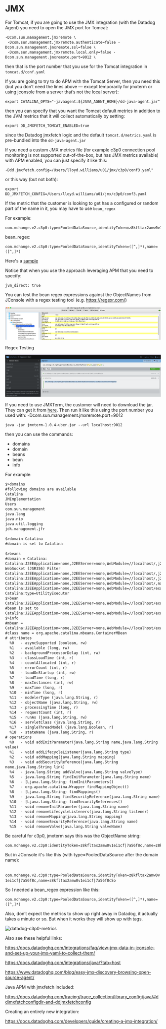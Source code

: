 # JMX

For Tomcat, if you are going to use the JMX integration (with the Datadog Agent) you need to open the JMX port for Tomcat:

```
-Dcom.sun.management.jmxremote \
 -Dcom.sun.management.jmxremote.authenticate=false -Dcom.sun.management.jmxremote.ssl=false \
 -Dcom.sun.management.jmxremote.local.only=false -Dcom.sun.management.jmxremote.port=9012 \
```

then that is the port number that you use for the Tomcat integration in `tomcat.d/conf.yaml`

If you are going to try to do APM with the Tomcat Server, then you need this (but you don’t need the lines above — except temporarily for jmxterm or using jconsole from a server that’s not the local server):

```
export CATALINA_OPTS="-javaagent:${JAVA_AGENT_HOME}/dd-java-agent.jar"
```

then you can specify that you want the Tomcat default metrics in addition to the JVM metrics that it will collect automatically by setting:

```
export DD_JMXFETCH_TOMCAT_ENABLED=true
```

since the Datadog jmxfetch logic and the default `tomcat.d/metrics.yaml` is pre-bundled into the `dd-java-agent.jar`

If you need a custom JMX metrics file (for example c3p0 connection pool monitoring is not supported out-of-the-box, but has JMX metrics available) with APM enabled, you can just specify it like this:

```
-Ddd.jmxfetch.config=/Users/lloyd.williams/u01/jmx/c3p0/conf3.yaml"
```

or this way (but not both):

```
export DD_JMXFETCH_CONFIG=/Users/lloyd.williams/u01/jmx/c3p0/conf3.yaml
```

If the metric that the customer is looking to get has a configured or random part of the name in it, you may have to use `bean_regex`

For example:

```
com.mchange.v2.c3p0:type=PooledDataSource,identityToken=z8kfltax2amw0v1ei1cf|7a56f8c,name=z8kfltax2amw0v1ei1cf|7a56f8c
```

bean_regex:

```
com.mchange.v2.c3p0:type=PooledDataSource,identityToken=([^,]*),name=([^,]*)
```

Here's a [sample](https://github.com/lloydwilliams/metrics/blob/main/jmx/c3p0/conf.yaml)

Notice that when you use the approach leveraging APM that you need to specify:

```
jvm_direct: true
```

You can test the bean regex expressions against the ObjectNames from JConsole with a regex testing tool (e.g. https://regexr.com/)

![Jconsole-example](images/Jconsole-example.png)

Regex Testing

![Regex101-example](images/Regex101-example.png)

If you need to use JMXTerm, the customer will need to download the jar. They can get it from [here](https://github.com/jiaqi/jmxterm/releases/download/v1.0.4/jmxterm-1.0.4-uber.jar).
Then run it like this using the port number you used with: -Dcom.sun.management.jmxremote.port=9012

```
java -jar jmxterm-1.0.4-uber.jar --url localhost:9012
```

then you can use the commands:

- domains
- domain <one of the domain names that it listed>
- beans
- bean <one of the beans that it listed>
- info

For example:

```
$>domains
#following domains are available
Catalina
JMImplementation
Users
com.sun.management
java.lang
java.nio
java.util.logging
jdk.management.jfr

$>domain Catalina
#domain is set to Catalina

$>beans
#domain = Catalina:
Catalina:J2EEApplication=none,J2EEServer=none,WebModule=//localhost/,j2eeType=Filter,name=Tomcat WebSocket (JSR356) Filter
Catalina:J2EEApplication=none,J2EEServer=none,WebModule=//localhost/,j2eeType=Servlet,name=default
Catalina:J2EEApplication=none,J2EEServer=none,WebModule=//localhost/,j2eeType=Servlet,name=jsp
Catalina:J2EEApplication=none,J2EEServer=none,WebModule=//localhost/,name=jsp,type=JspMonitor
Catalina:J2EEApplication=none,J2EEServer=none,WebModule=//localhost/examples,j2eeType=Servlet,name=HelloWorldExample
Catalina:type=UtilityExecutor
$>bean Catalina:J2EEApplication=none,J2EEServer=none,WebModule=//localhost/examples,j2eeType=Servlet,name=HelloWorldExample
#bean is set to Catalina:J2EEApplication=none,J2EEServer=none,WebModule=//localhost/examples,j2eeType=Servlet,name=HelloWorldExample
$>info
#mbean = Catalina:J2EEApplication=none,J2EEServer=none,WebModule=//localhost/examples,j2eeType=Servlet,name=HelloWorldExample
#class name = org.apache.catalina.mbeans.ContainerMBean
# attributes
  %0   - asyncSupported (boolean, rw)
  %1   - available (long, rw)
  %2   - backgroundProcessorDelay (int, rw)
  %3   - classLoadTime (int, r)
  %4   - countAllocated (int, r)
  %5   - errorCount (int, r)
  %6   - loadOnStartup (int, rw)
  %7   - loadTime (long, r)
  %8   - maxInstances (int, rw)
  %9   - maxTime (long, r)
  %10  - minTime (long, r)
  %11  - modelerType (java.lang.String, r)
  %12  - objectName (java.lang.String, rw)
  %13  - processingTime (long, r)
  %14  - requestCount (int, r)
  %15  - runAs (java.lang.String, rw)
  %16  - servletClass (java.lang.String, r)
  %17  - singleThreadModel (java.lang.Boolean, r)
  %18  - stateName (java.lang.String, r)
# operations
  %0   - void addInitParameter(java.lang.String name,java.lang.String value)
  %1   - void addLifecycleListener(java.lang.String type)
  %2   - void addMapping(java.lang.String mapping)
  %3   - void addSecurityReference(java.lang.String name,java.lang.String link)
  %4   - java.lang.String addValve(java.lang.String valveType)
  %5   - java.lang.String findInitParameter(java.lang.String name)
  %6   - [Ljava.lang.String; findInitParameters()
  %7   - org.apache.catalina.Wrapper findMappingObject()
  %8   - [Ljava.lang.String; findMappings()
  %9   - java.lang.String findSecurityReference(java.lang.String name)
  %10  - [Ljava.lang.String; findSecurityReferences()
  %11  - void removeInitParameter(java.lang.String name)
  %12  - void removeLifecycleListeners(java.lang.String listener)
  %13  - void removeMapping(java.lang.String mapping)
  %14  - void removeSecurityReference(java.lang.String name)
  %15  - void removeValve(java.lang.String valveName)
```



Be careful for c3p0, jmxterm says this was the ObjectName string:

``` 
com.mchange.v2.c3p0:identityToken=z8kfltax2amw0v1ei1cf|7a56f8c,name=z8kfltax2amw0v1ei1cf|7a56f8c,type=PooledDataSource
```

But in JConsole it's like this (with type=PooledDataSource after the domain name):

``` com.mchange.v2.c3p0:type=PooledDataSource,identityToken=z8kfltax2amw0v1ei1cf|7a56f8c,name=z8kfltax2amw0v1ei1cf|7a56f8cSo```

So I needed a bean_regex expression like this: 

```
com.mchange.v2.c3p0:type=PooledDataSource,identityToken=([^,]*),name=([^,]*)
```

Also, don’t expect the metrics to show up right away in Datadog, it actually takes a minute or so. But when it works they will show up with tags.

![datadog-c3p0-metrics](images/datadog-c3p0-metrics.png)

Also see these helpful links:

https://docs.datadoghq.com/integrations/faq/view-jmx-data-in-jconsole-and-set-up-your-jmx-yaml-to-collect-them/

https://docs.datadoghq.com/integrations/java/?tab=host

https://www.datadoghq.com/blog/easy-jmx-discovery-browsing-open-source-agent/

Java APM with jmxfetch included:

https://docs.datadoghq.com/tracing/trace_collection/library_config/java/#ddjmxfetchconfigdir-and-ddjmxfetchconfig

Creating an entirely new integration:

https://docs.datadoghq.com/developers/guide/creating-a-jmx-integration/

